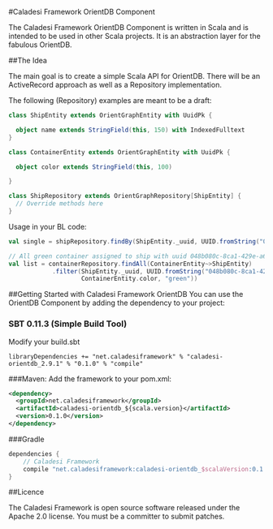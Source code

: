 #Caladesi Framework OrientDB Component

The Caladesi Framework OrientDB Component is written in Scala and is intended to be used in other Scala projects. It is
an abstraction layer for the fabulous OrientDB.

##The Idea

The main goal is to create a simple Scala API for OrientDB. There will be an ActiveRecord approach as well as a
Repository implementation.

The following (Repository) examples are meant to be a draft:

```scala
class ShipEntity extends OrientGraphEntity with UuidPk {

  object name extends StringField(this, 150) with IndexedFulltext
}

class ContainerEntity extends OrientGraphEntity with UuidPk {

  object color extends StringField(this, 100)

}
```

```scala
class ShipRepository extends OrientGraphRepository[ShipEntity] {
  // Override methods here
}
```

Usage in your BL code:

```scala
val single = shipRepository.findBy(ShipEntity._uuid, UUID.fromString("048b080c-8ca1-429e-a640-138d928a8ecd"))

// All green container assigned to ship with uuid 048b080c-8ca1-429e-a640-138d928a8ecd
val list = containerRepository.findAll(ContainerEntity~>ShipEntity)
            .filter(ShipEntity._uuid, UUID.fromString("048b080c-8ca1-429e-a640-138d928a8ecd",
                    ContainerEntity.color, "green"))
```

##Getting Started with Caladesi Framework OrientDB
You can use the OrientDB Component by adding the dependency to your project:

### SBT 0.11.3 (Simple Build Tool)
Modify your build.sbt

    libraryDependencies += "net.caladesiframework" % "caladesi-orientdb_2.9.1" % "0.1.0" % "compile"

###Maven:
Add the framework to your pom.xml:

```xml
<dependency>
  <groupId>net.caladesiframework</groupId>
  <artifactId>caladesi-orientdb_${scala.version}</artifactId>
  <version>0.1.0</version>
</dependency>
```

###Gradle
```groovy
dependencies {
    // Caladesi Framework
    compile "net.caladesiframework:caladesi-orientdb_$scalaVersion:0.1.0"
}
```

##Licence

The Caladesi Framework is open source software released under the Apache 2.0 license. You must be a committer to submit patches.
